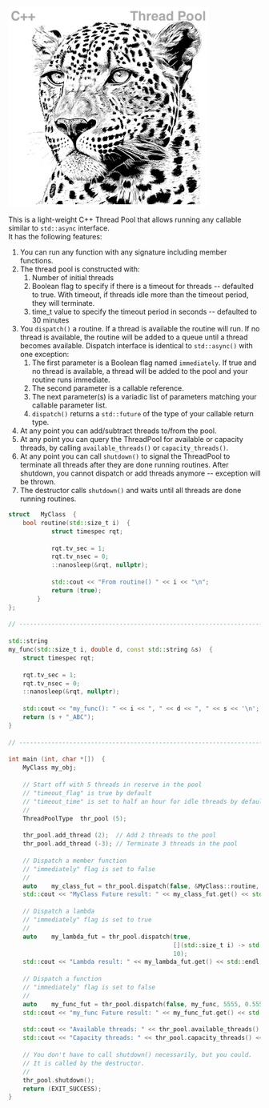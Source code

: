 <!--
Copyright (c) 2023-2028, Hossein Moein
All rights reserved.

Redistribution and use in source and binary forms, with or without
modification, are permitted provided that the following conditions are met:
* Redistributions of source code must retain the above copyright
notice, this list of conditions and the following disclaimer.
* Redistributions in binary form must reproduce the above copyright
notice, this list of conditions and the following disclaimer in the
documentation and/or other materials provided with the distribution.
* Neither the name of Hossein Moein and/or the ThreadPool nor the
names of its contributors may be used to endorse or promote products
derived from this software without specific prior written permission.

THIS SOFTWARE IS PROVIDED BY THE COPYRIGHT HOLDERS AND CONTRIBUTORS "AS IS" AND
ANY EXPRESS OR IMPLIED WARRANTIES, INCLUDING, BUT NOT LIMITED TO, THE IMPLIED
WARRANTIES OF MERCHANTABILITY AND FITNESS FOR A PARTICULAR PURPOSE ARE
DISCLAIMED. IN NO EVENT SHALL Hossein Moein BE LIABLE FOR ANY
DIRECT, INDIRECT, INCIDENTAL, SPECIAL, EXEMPLARY, OR CONSEQUENTIAL DAMAGES
(INCLUDING, BUT NOT LIMITED TO, PROCUREMENT OF SUBSTITUTE GOODS OR SERVICES;
LOSS OF USE, DATA, OR PROFITS; OR BUSINESS INTERRUPTION) HOWEVER CAUSED AND
ON ANY THEORY OF LIABILITY, WHETHER IN CONTRACT, STRICT LIABILITY, OR TORT
(INCLUDING NEGLIGENCE OR OTHERWISE) ARISING IN ANY WAY OUT OF THE USE OF THIS
SOFTWARE, EVEN IF ADVISED OF THE POSSIBILITY OF SUCH DAMAGE.
-->
<img src="docs/Leopard.jpg" alt="ThreadPool Leopard" width="400" longdesc="https://htmlpreview.github.io/?https://github.com/hosseinmoein/ThreadPool/blob/master/README.md"/>

This is a light-weight C++ Thread Pool that allows running any callable similar to `std::async` interface.<BR>
It has the following features:<BR>
1. You can run any function with any signature including member functions.
2. The thread pool is constructed with:
   1. Number of initial threads
   2. Boolean flag to specify if there is a timeout for threads -- defaulted to true. With timeout, if threads idle more than the timeout period, they will terminate.
   3. time_t value to specify the timeout period in seconds -- defaulted to 30 minutes
3. You `dispatch()` a routine. If a thread is available the routine will run. If no thread is available, the routine will be added to a queue until a thread becomes available. Dispatch interface is identical to `std::async()` with one exception:
   1. The first parameter is a Boolean flag named `immediately`. If true and no thread is available, a thread will be added to the pool and your routine runs immediate.
   2. The second parameter is a callable reference.
   3. The next parameter(s) is a variadic list of parameters matching your callable parameter list.
   4. `dispatch()` returns a `std::future` of the type of your callable return type.
4. At any point you can add/subtract threads to/from the pool.
5. At any point you can query the ThreadPool for available or capacity threads, by calling `available_threads()` or `capacity_threads()`.
6. At any point you can call `shutdown()` to signal the ThreadPool to terminate all threads after they are done running routines. After shutdown, you cannot dispatch or add threads anymore -- exception will be thrown.
7. The destructor calls `shutdown()` and waits until all threads are done running routines.

```cpp
struct   MyClass  {
    bool routine(std::size_t i)  {
            struct timespec rqt;

            rqt.tv_sec = 1;
            rqt.tv_nsec = 0;
            ::nanosleep(&rqt, nullptr);

            std::cout << "From routine() " << i << "\n";
            return (true);
        }
};

// ----------------------------------------------------------------------------

std::string
my_func(std::size_t i, double d, const std::string &s)  {
    struct timespec rqt;

    rqt.tv_sec = 1;
    rqt.tv_nsec = 0;
    ::nanosleep(&rqt, nullptr);

    std::cout << "my_func(): " << i << ", " << d << ", " << s << '\n';
    return (s + "_ABC");
}

// ----------------------------------------------------------------------------

int main (int, char *[])  {
    MyClass my_obj;

    // Start off with 5 threads in reserve in the pool
    // "timeout_flag" is true by default
    // "timeout_time" is set to half an hour for idle threads by default
    //
    ThreadPoolType  thr_pool (5);

    thr_pool.add_thread (2);  // Add 2 threads to the pool
    thr_pool.add_thread (-3); // Terminate 3 threads in the pool

    // Dispatch a member function
    // "immediately" flag is set to false
    //
    auto    my_class_fut = thr_pool.dispatch(false, &MyClass::routine, &my_obj, 5555);
    std::cout << "MyClass Future result: " << my_class_fut.get() << std::endl;

    // Dispatch a lambda
    // "immediately" flag is set to true
    //
    auto    my_lambda_fut = thr_pool.dispatch(true,
                                              [](std::size_t i) -> std::size_t { return (i * i); },
                                              10);
    std::cout << "Lambda result: " << my_lambda_fut.get() << std::endl;

    // Dispatch a function
    // "immediately" flag is set to false
    //
    auto    my_func_fut = thr_pool.dispatch(false, my_func, 5555, 0.555, std::cref(str));
    std::cout << "my_func Future result: " << my_func_fut.get() << std::endl;

    std::cout << "Available threads: " << thr_pool.available_threads() << std::endl;
    std::cout << "Capacity threads: " << thr_pool.capacity_threads() << std::endl;

    // You don't have to call shutdown() necessarily, but you could.
    // It is called by the destructor.
    //
    thr_pool.shutdown();
    return (EXIT_SUCCESS);
}
```
